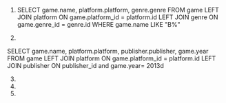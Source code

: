 1. SELECT game.name, platform.platform, genre.genre FROM game LEFT JOIN platform ON game.platform_id = platform.id LEFT JOIN genre ON game.genre_id = genre.id WHERE game.name LIKE "B%"

2.
SELECT game.name, platform.platform, publisher.publisher, game.year FROM game LEFT JOIN platform ON game.platform_id = platform.id LEFT JOIN publisher ON publisher_id and game.year= 2013d

3.


4.


5.
